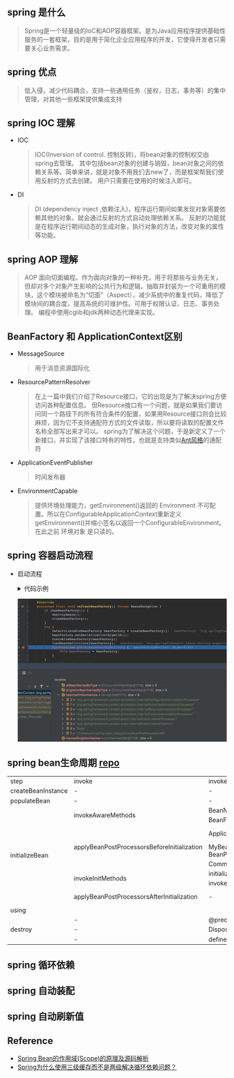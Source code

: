 ## spring 是什么
> Spring是一个轻量级的IoC和AOP容器框架。是为Java应用程序提供基础性服务的一套框架，目的是用于简化企业应用程序的开发，它使得开发者只需要关心业务需求。

## spring 优点
> 低入侵，减少代码耦合，支持一些通用任务（鉴权，日志，事务等）的集中管理，对其他一些框架提供集成支持

## spring IOC 理解
* IOC
    > IOC(Inversion of control. 控制反转)，将bean对象的控制权交由spring去管理。
    > 其中包括bean对象的创建与销毁，bean对象之间的依赖关系等。简单来讲，就是对象不用我们去new了，而是框架帮我们使用反射的方式去创建。
    > 用户只需要在使用的时候注入即可。
* DI
    > DI (dependency inject ,依赖注入)，程序运行期间如果发现对象需要依赖其他的对象。就会通过反射的方式自动处理依赖关系。
    > 反射的功能就是在程序运行期间动态的生成对象，执行对象的方法，改变对象的属性等功能。

## spring AOP 理解
> AOP 面向切面编程。作为面向对象的一种补充，用于将那些与业务无关，但却对多个对象产生影响的公共行为和逻辑，抽取并封装为一个可重用的模块，这个模块被命名为“切面”（Aspect），减少系统中的重复代码，降低了模块间的耦合度，提高系统的可维护性。可用于权限认证、日志、事务处理。
> 编程中使用cglib和jdk两种动态代理来实现。

## BeanFactory 和 ApplicationContext区别
* MessageSource
    > 用于消息资源国际化
* ResourcePatternResolver 
    > 在上一篇中我们介绍了Resource接口，它的出现是为了解决spring方便访问各种配置信息。
    > 但Resource接口有一个问题，就是如果我们要访问同一个路径下的所有符合条件的配置，如果用Resource接口则会比较麻烦，因为它不支持通配符方式的文件读取，所以要将读取的配置文件名称全部写出来才可以。
    > spring为了解决这个问题，于是新定义了一个新接口，并实现了该接口特有的特性，也就是支持类似[Ant风格](https://ant.apache.org/manual/dirtasks.html#patterns)的通配符
* ApplicationEventPublisher
    > 时间发布器
* EnvironmentCapable
    > 提供环境处理能力，getEnvironment()返回的 Environment 不可配置。所以在ConfigurableApplicationContext重新定义getEnvironment()并缩小签名以返回一个ConfigurableEnvironment。在此之前 环境对象 是只读的。

## spring 容器启动流程
* 启动流程
    <details><summary>代码示例</summary>

    ```java
    @Override
    public void refresh() throws BeansException, IllegalStateException {
        synchronized (this.startupShutdownMonitor) {
            // Prepare this context for refreshing.
            // 准备这个上下文以便刷新，设置它的启动日期和活动标志，并执行PropertySource属性源的任何初始化。
            prepareRefresh();

            // Tell the subclass to refresh the internal bean factory.
                // DefaultListableBeanFactory beanFactory = createBeanFactory();
                // beanFactory.setSerializationId(getId());
                // customizeBeanFactory(beanFactory);
                // loadBeanDefinitions(beanFactory);
                    // 如果开启包扫描，会默认加载6个bd,(根据环境不同，可能数量有变，比如还可能有EJB的) 参见下图
                    // class org.springframework.context.annotation.ConfigurationClassPostProcessor
                    // class org.springframework.beans.factory.annotation.AutowiredAnnotationBeanPostProcessor
                    // class org.springframework.beans.factory.annotation.RequiredAnnotationBeanPostProcessor
                    // class org.springframework.context.annotation.CommonAnnotationBeanPostProcessor
                        // CommonAnnotationBeanPostProcessor 是根据 jsr250 加载的。
                        // private static final boolean jsr250Present = ClassUtils.isPresent("javax.annotation.Resource", AnnotationConfigUtils.class.getClassLoader());
                    // class org.springframework.context.event.DefaultEventListenerFactory
                    // class org.springframework.context.event.EventListenerMethodProcessor
                // return beanFactory;
            // 一般来说ApplicationContext自己没有实现BeanFactory相关方法，而是委托给自己刚才实例化的属性 beanFactory 来实现BeanFactory效果的。
            ConfigurableListableBeanFactory beanFactory = obtainFreshBeanFactory();

            // Prepare the bean factory for use in this context.
            // 初始化 beanFactory 相关属性。
            prepareBeanFactory(beanFactory);

            try {
                // Allows post-processing of the bean factory in context subclasses.
                // 让子类继续处理 beanFactory 增加或修改属性。比如WebApplicationContext
                    // beanFactory.addBeanPostProcessor(new ServletContextAwareProcessor(this.servletContext, this.servletConfig));
                    // beanFactory.ignoreDependencyInterface(ServletContextAware.class);
                    // beanFactory.ignoreDependencyInterface(ServletConfigAware.class);
                    // WebApplicationContextUtils.registerWebApplicationScopes(beanFactory, this.servletContext);
                    // WebApplicationContextUtils.registerEnvironmentBeans(beanFactory, this.servletContext, this.servletConfig);
                postProcessBeanFactory(beanFactory);

                // Invoke factory processors registered as beans in the context.
                // 调用在上下文中已注册为bean的工厂处理器，来增加或修改属性。
                // 比如ConfigurationClassPostProcessor。创建了一个org.springframework.context.annotation.internalConfigurationAnnotationProcessor对象。
                // 且给beanFactory的属性：beanPostProcessors 增加了一个 ImportAwareBeanPostProcessor。
  
                // 1027追加注释 
                // 内部逻辑先找 实现了BeanDefinitionRegistryPostProcessor接口的 实例化然后按顺序进行接口调用。因为这个接口继承自BeanFactoryPostProcessor.所以还会对这个接口也进行调用。
                // 然后是其余的BeanFactoryPostProcessor 这个接口 实例化后再按照顺序进行接口调用
                invokeBeanFactoryPostProcessors(beanFactory);

                // Register bean processors that intercept bean creation.
                // 向容器中实例化BeanPostProcessor，并追加到beacFactory的属性：beanPostProcessors中。
  
                // 1027追加注释 
                // 和上面调用一样，不过这次找的是BeanPostProcessor接口，另外会追加属性 到 beanPostProcessors中。因为这个接口的功能是对Bean的创建进行拦截处理实例用的。而不是修改beanDefinition用的。
                registerBeanPostProcessors(beanFactory);

                // Initialize message source for this context.
                initMessageSource();

                // Initialize event multicaster for this context.
                initApplicationEventMulticaster();

                // Initialize other special beans in specific context subclasses.
                // 对于EmbedWebApplicationContext 调用 createEmbeddedServletContainer();
                onRefresh();

                // Check for listener beans and register them.
                registerListeners();

                // Instantiate all remaining (non-lazy-init) singletons.
                finishBeanFactoryInitialization(beanFactory);

                // Last step: publish corresponding event.
                finishRefresh();
            }
        // ...
        }
    }
    ```
    </details>

    ![](/.images/doc/framework/spring/xmlac-load-bd.png ':size=65%') 

## spring bean生命周期 [repo](https://github.com/xhsgg12302/idea-test-project/tree/master/_0_base-learning/src/main/java/_framework/spring/bean_lifecycle)

<table>
	<tr>
	    <td >step</td>
	    <td>invoke</td>
	    <td>invoke</td>
	    <td>output</td>  
	</tr >
	<tr >
	    <td>createBeanInstance</td>
        <td>-</td>
        <td>-</td>
	    <td> Book initializing </td>
	</tr>
    <tr >
	    <td>populateBean</td>
        <td>-</td>
        <td>-</td>
	    <td> setBookName: Book name has set.  </td>
	</tr>
    <tr >
	    <td rowspan="8">initializeBean</td>
        <td rowspan="2"> invokeAwareMethods</td>
        <td> BeanNameAware </td>
	    <td> BeanNameAware.setBeanName() invoke  </td>
	</tr>
    <tr >
        <td> BeanFactoryAware </td>
	    <td> BeanFactoryAware.setBeanFactory() invoke  </td>
	</tr>
	<tr>
	    <td rowspan="3">applyBeanPostProcessorsBeforeInitialization</td>
        <td>ApplicationContextAwareProcessor</td>
        <td>ApplicationContextAware.setApplicationContext() invoke</td>
	</tr>
	<tr>
        <td>MyBeanPostProcessor  implements BeanPostProcessor</td>
        <td>MyBeanPostProcessor.postProcessBeforeInitialization invoke</td>
	</tr>
	<tr>
        <td>CommonAnnotationBeanPostProcessor</td>
        <td>@PostConstruct</td>
	</tr>
	<tr>
        <td rowspan="2">invokeInitMethods</td>
	    <td>initializingBean</td>
        <td>initializingBean.afterPropertiesSet() invoke</td>
	</tr>
	<tr>
	    <td>invokeCustomInitMethod</td>
        <td>define constructor invoke</td>
	</tr>
	<tr>
	    <td>applyBeanPostProcessorsAfterInitialization</td>
	    <td>-</td>
        <td>MyBeanPostProcessor.postProcessAfterInitialization invoke</td>
	</tr>
    <tr>
        <td>using</td>
        <td colspan="3"></td>
    </tr>
    <tr>
        <td rowspan="3">destroy</td>
        <td>-</td>
        <td>@predestroy</td>
        <td>-</td>
    </tr>
    <tr>
        <td>-</td>
        <td>DisposableBean.destroy() invoke</td>
        <td>-</td>
    </tr>
    <tr>
        <td>-</td>
        <td>define destroy invoke</td>
        <td>-</td>
    </tr>
</table>



## spring 循环依赖

## spring 自动装配

## spring 自动刷新值


## Reference
* [Spring Bean的作用域(Scope)的原理及源码解析](https://blog.csdn.net/qq_27529917/article/details/78468731)
* [Spring为什么使用三级缓存而不是两级解决循环依赖问题？](https://www.51cto.com/article/747437.html)